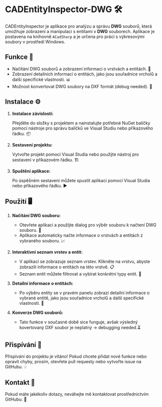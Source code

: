 ﻿# CADEntityInspector-DWG 🛠️

CADEntityInspector je aplikace pro analýzu a správu **DWG** souborů, která umožňuje zobrazení a manipulaci s entitami v **DWG** souborech. Aplikace je postavena na knihovně `ACadSharp` a je určena pro práci s výkresovými soubory v prostředí Windows.

## Funkce 🚀

- Načítání DWG souborů a zobrazení informací o vrstvách a entitách. 📂
- Zobrazení detailních informací o entitách, jako jsou souřadnice vrcholů a další specifické vlastnosti. 📊
- Možnost konvertovat DWG soubory na DXF formát (debug needed). 🔄

## Instalace ⚙️

1. **Instalace závislostí:**

   Přejděte do složky s projektem a nainstalujte potřebné NuGet balíčky pomocí nástroje pro správu balíčků ve Visual Studiu nebo příkazového řádku. 📦

2. **Sestavení projektu:**

   Vytvořte projekt pomocí Visual Studia nebo použijte nástroj pro sestavení v příkazovém řádku. 🏗️

3. **Spuštění aplikace:**

   Po úspěšném sestavení můžete spustit aplikaci pomocí Visual Studia nebo příkazového řádku. ▶️

## Použití 🖥️

1. **Načítání DWG souboru:**

   - Otevřete aplikaci a použijte dialog pro výběr souboru k načtení DWG souboru. 📁
   - Aplikace automaticky načte informace o vrstvách a entitách z vybraného souboru. 📈

2. **Interaktivní seznam vrstev a entit:**

   - V aplikaci se zobrazuje seznam vrstev. Klikněte na vrstvu, abyste zobrazili informace o entitách na této vrstvě. 📋
   - Seznam entit můžete filtrovat a vybírat konkrétní typy entit. 🔽

3. **Detailní informace o entitách:**

   - Po výběru entity se v pravém panelu zobrazí detailní informace o vybrané entitě, jako jsou souřadnice vrcholů a další specifické vlastnosti. 📍

4. **Konverze DWG souborů:**

   - Tato funkce v současné době sice funguje, avšak výsledný kovertovaný DXF soubor je neplatný -> debugging needed.⏳

## Přispívání 🤝

Přispívání do projektu je vítáno! Pokud chcete přidat nové funkce nebo opravit chyby, prosím, otevřete pull requesty nebo vytvořte issue na GitHubu. 💡

## Kontakt 📧

Pokud máte jakékoliv dotazy, neváhejte mě kontaktovat prostřednictvím GitHubu. 💬
